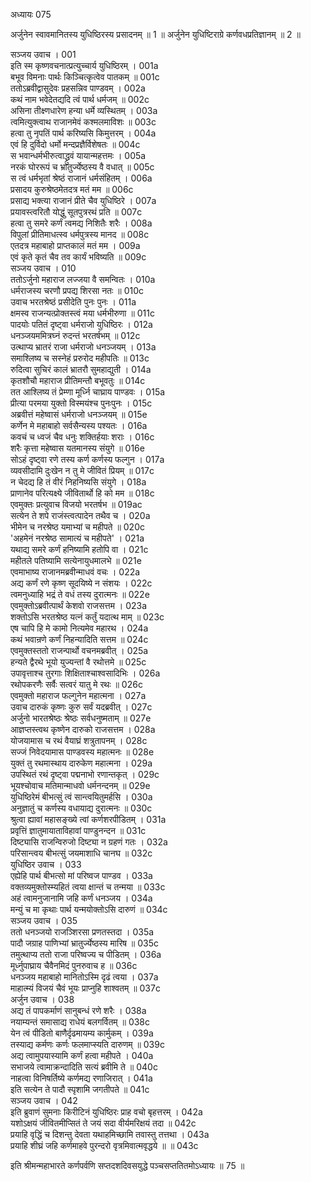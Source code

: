 अध्यायः 075

अर्जुनेन स्वावमानितस्य युधिष्ठिरस्य प्रसादनम् ॥ 1 ॥ अर्जुनेन युधिष्टिराग्रे कर्णवधप्रतिज्ञानम् ॥ 2 ॥

सञ्जय उवाच ।	001  
इति स्म कृष्णवचनात्प्रत्युच्चार्य युधिष्ठिरम् ।	001a  
बभूव विमनाः पार्थः किञ्चित्कृत्वेव पातकम् ॥	001c  
ततोऽब्रवीद्वासुदेवः प्रहसन्निव पाण्डवम् ।	002a  
कथं नाम भवेदेतद्यदि त्वं पार्थ धर्मजम् ॥	002c  
असिना तीक्ष्णधारेण हन्या धर्मे व्यस्थितम् ।	003a  
त्वमित्युक्त्वाथ राजानमेवं कश्मलमाविशः ॥	003c  
हत्वा तु नृपतिं पार्थ करिष्यसि किमुत्तरम् ।	004a  
एवं हि दुर्विदो धर्मो मन्दप्रज्ञैर्विशेषतः ॥	004c  
स भवान्धर्मभीरुत्वाद्ध्रुवं यायान्महत्तमः ।	005a  
नरकं घोररूपं च भ्रातुर्ज्येष्ठस्य वै वधात् ॥	005c  
स त्वं धर्मभृतां श्रेष्ठं राजानं धर्मसंहितम् ।	006a  
प्रसादय कुरुश्रेष्ठमेतदत्र मतं मम ॥	006c  
प्रसाद्य भक्त्या राजानं प्रीते चैव युधिष्ठिरे ।	007a  
प्रयावस्त्वरितौ योद्धुं सूतपुत्ररथं प्रति ॥	007c  
हत्वा तु समरे कर्णं त्वमद्य निशितैः शरैः ।	008a  
विपुलां प्रीतिमाधत्स्व धर्मपुत्रस्य मानद ॥	008c  
एतदत्र महाबाहो प्राप्तकालं मतं मम ।	009a  
एवं कृते कृतं चैव तव कार्यं भविष्यति ॥	009c  
सञ्जय उवाच ।	010  
ततोऽर्जुनो महाराज लज्जया वै समन्वितः ।	010a  
धर्मराजस्य चरणौ प्रपद्य शिरसा नतः ॥	010c  
उवाच भरतश्रेष्ठं प्रसीदेति पुनः पुनः ।	011a  
क्षमस्व राजन्यत्प्रोक्तस्त्वं मया धर्मभीरुणा ॥	011c  
पादयोः पतितं दृष्ट्वा धर्मराजो युधिष्ठिरः ।	012a  
धनञ्जयममित्रघ्नं रुदन्तं भरतर्षभम् ॥	012c  
उत्थाप्य भ्रातरं राजा धर्मराजो धनञ्जयम् ।	013a  
समाश्लिष्य च सस्नेहं प्ररुरोद महीपतिः ॥	013c  
रुदित्वा सुचिरं कालं भ्रातरौ सुमहाद्युती ।	014a  
कृतशौचौ महाराज प्रीतिमन्तौ बभूवतुः ॥	014c  
तत आश्लिष्य तं प्रेम्णा मूर्ध्नि चाघ्राय पाण्डवः ।	015a  
प्रीत्या परमया युक्तो विस्मयंश्च पुनःपुनः ।	015c  
अब्रवीत्तं महेष्वासं धर्मराजो धनञ्जयम् ॥	015e  
कर्णेन मे महाबाहो सर्वसैन्यस्य पश्यतः ।	016a  
कवचं च ध्वजं चैव धनुः शक्तिर्हयाः शराः ।	016c  
शरैः कृत्ता महेष्वास यतमानस्य संयुगे ॥	016e  
सोऽहं दृष्ट्वा रणे तस्य कर्ण कर्णस्य फल्गुन ।	017a  
व्यवसीदामि दुःखेन न तु मे जीवितं प्रियम् ॥	017c  
न चेदद्य हि तं वीरं निहनिष्यसि संयुगे ।	018a  
प्राणानेव परित्यक्ष्ये जीवितार्थो हि को मम ॥	018c  
एवमुक्तः प्रत्युवाच विजयो भरतर्षभ ॥	019ac  
सत्येन ते शपे राजंस्त्वत्पादेन तथैव च ।	020a  
भीमेन च नरश्रेष्ठ यमाभ्यां च महीपते ॥	020c  
\'अहमेनं नरश्रेष्ठ सामात्यं च महीपते\' ।	021a  
यथाद्य समरे कर्णं हनिष्यामि हतोपि वा ।	021c  
महीतले पतिष्यामि सत्येनायुधमालभे ॥	021e  
एवमाभाष्य राजानमब्रवीन्माधवं वचः ।	022a  
अद्य कर्णं रणे कृष्ण सूदयिष्ये न संशयः ।	022c  
त्वमनुध्याहि भद्रं ते वधं तस्य दुरात्मनः ॥	022e  
एवमुक्तोऽब्रवीत्पार्थं केशवो राजसत्तम ।	023a  
शक्तोऽसि भरतश्रेष्ठ यत्नं कर्तुं यदात्थ माम् ॥	023c  
एष चापि हि मे कामो नित्यमेव महारथ ।	024a  
कथं भवान्रणे कर्णं निहन्यादिति सत्तम ॥	024c  
एवमुक्तस्ततो राजन्पार्थो वचनमब्रवीत् ।	025a  
हन्यते द्वैरथे भूयो युज्यन्तां वै रथोत्तमे ॥	025c  
उपावृत्ताश्च तुरगाः शिक्षिताश्चाश्वसादिभिः ।	026a  
रथोपकरणैः सर्वैः सत्वरं यातु मे रथः ॥	026c  
एवमुक्तो महाराज फल्गुनेन महात्मना ।	027a  
उवाच दारुकं कृष्णः कुरु सर्वं यदब्रवीत् ।	027c  
अर्जुनो भारतश्रेष्ठः श्रेष्ठः सर्वधनुष्मताम् ॥	027e  
आज्ञप्तस्त्वथ कृष्णेन दारुको राजसत्तम ।	028a  
योजयामास च रथं वैयाघ्रं शत्रुतापनम् ।	028c  
सज्जं निवेदयामास पाण्डवस्य महात्मनः ॥	028e  
युक्तं तु रथमास्थाय दारुकेण महात्मना ।	029a  
उपस्थितं रथं दृष्ट्वा पद्मनाभो रणान्तकृत् ।	029c  
भूयश्चोवाच मतिमान्माधवो धर्मनन्दनम् ॥	029e  
युधिष्ठिरेमं बीभत्सुं त्वं सान्त्वयितुमर्हसि ।	030a  
अनुज्ञातुं च कर्णस्य वधायाद्य दुरात्मनः ॥	030c  
श्रुत्वा ह्यावां महासङ्ख्ये त्वां कर्णशरपीडितम् ।	031a  
प्रवृत्तिं ज्ञातुमायाताविहावां पाण्डुनन्दन ॥	031c  
दिष्ट्यासि राजन्विरुजो दिष्ट्या न ग्रहणं गतः ।	032a  
परिसान्त्वय बीभत्सुं जयमाशाधि चानघ ॥	032c  
युधिष्ठिर उवाच ।	033  
एह्येहि पार्थ बीभत्सो मां परिष्वज पाण्डव ।	033a  
वक्तव्यमुक्तोस्म्यहितं त्वया क्षान्तं च तन्मया ॥	033c  
अहं त्वामनुजानामि जहि कर्णं धनञ्जय ।	034a  
मन्युं च मा कृथाः पार्थ यन्मयोक्तोऽसि दारुणं ॥	034c  
सञ्जय उवाच ।	035  
ततो धनञ्जयो राजञ्शिरसा प्रणतस्तदा ।	035a  
पादौ जग्राह पाणिभ्यां भ्रातुर्ज्येष्ठस्य मारिष ॥	035c  
तमुत्थाप्य ततो राजा परिष्वज्य च पीडितम् ।	036a  
मूर्ध्नुपाघ्राय चैवैनमिदं पुनरुवाच ह ॥	036c  
धनञ्जय महाबाहो मानितोऽस्मि दृढं त्वया ।	037a  
माहात्म्यं विजयं चैवं भूयः प्राप्नुहि शाश्वतम् ॥	037c  
अर्जुन उवाच ।	038  
अद्य तं पापकर्माणं सानुबन्धं रणे शरैः ।	038a  
नयाम्यन्तं समासाद्य राधेयं बलगर्वितम् ॥	038c  
येन त्वं पीडितो बाणैर्दृढमायम्य कार्मुकम् ।	039a  
तस्याद्य कर्मणः कर्णः फलमाप्स्यति दारुणम् ॥	039c  
अद्य त्वामुपयास्यामि कर्णं हत्वा महीपते ।	040a  
सभाजये त्वामाक्रन्दादिति सत्यं ब्रवीमि ते ॥	040c  
नाहत्वा विनिषर्तिष्ये कर्णमद्य रणाजिरात् ।	041a  
इति सत्येन ते पादौ स्पृशामि जगतीपते ॥	041c  
सञ्जय उवाच ।	042  
इति ब्रुवाणं सुमनाः किरीटिनं युधिष्ठिरः प्राह वचो बृहत्तरम् ।	042a  
यशोऽक्षयं जीवितमीप्सितं ते जयं सदा वीर्यमरिक्षयं तदा ॥	042c  
प्रयाहि वृद्धिं च दिशन्तु देवता यथाहमिच्छामि तवास्तु तत्तथा ।	043a  
प्रयाहि शीघ्रं जहि कर्णमाहवे पुरन्दरो वृत्रमिवात्मवृद्धये ॥ ॥	043c  

इति श्रीमन्महाभारते कर्णपर्वणि सप्तदशदिवसयुद्धे पञ्चसप्ततितमोऽध्यायः ॥ 75 ॥
